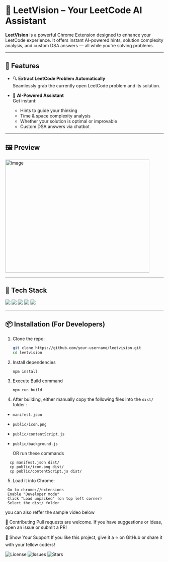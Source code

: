 # 🧠 LeetVision – Your LeetCode AI Assistant

**LeetVision** is a powerful Chrome Extension designed to enhance your LeetCode experience. It offers instant AI-powered hints, solution complexity analysis, and custom DSA answers — all while you're solving problems.

---

## 🚀 Features

- 🔍 **Extract LeetCode Problem Automatically**  
  Seamlessly grab the currently open LeetCode problem and its solution.

- 🤖 **AI-Powered Assistant**  
  Get instant:
  - Hints to guide your thinking
  - Time & space complexity analysis
  - Whether your solution is optimal or improvable
  - Custom DSA answers via chatbot


---

## 🖼️ Preview

<img width="458" height="360" alt="image" src="https://github.com/user-attachments/assets/3397e9fe-2736-40f8-8738-df5459713a3d" />

---
## 🔧 Tech Stack

<p align="left">
  <img src="https://img.shields.io/badge/React-20232A?style=for-the-badge&logo=react&logoColor=61DAFB" />
  <img src="https://img.shields.io/badge/TailwindCSS-06B6D4?style=for-the-badge&logo=tailwindcss&logoColor=white" />
  <img src="https://img.shields.io/badge/Vite-646CFF?style=for-the-badge&logo=vite&logoColor=white" />
  <img src="https://img.shields.io/badge/Gemini_Flash-4285F4?style=for-the-badge&logo=google&logoColor=white" />
  <img src="https://img.shields.io/badge/Chrome_Extension-FF7139?style=for-the-badge&logo=googlechrome&logoColor=white" />
</p>

---


## 📦 Installation (For Developers)

1. Clone the repo:
   ```bash
   git clone https://github.com/your-username/leetvision.git
   cd leetvision
   ```
2. Install dependencies
   ```
   npm install
   ```
3. Execute Build command
    ```
    npm run build
    ```
4. After building, either manually copy the following files into the `dist/` folder :

- `manifest.json`
- `public/icon.png`
- `public/contentScript.js`
- `public/background.js`

  OR run these commands
```
  cp manifest.json dist/
  cp public/icon.png dist/
  cp public/contentScript.js dist/
```
5. Load it into Chrome:
 ```
  Go to chrome://extensions
  Enable "Developer mode"
  Click "Load unpacked" (on top left corner)
  Select the dist/ folder
```

you can also reffer the sample video below

🤝 Contributing
Pull requests are welcome. If you have suggestions or ideas, open an issue or submit a PR!



🌟 Show Your Support
If you like this project, give it a ⭐ on GitHub or share it with your fellow coders!

![License](https://img.shields.io/github/license/Mohitgoswami18/LeetVision?style=for-the-badge)
![Issues](https://img.shields.io/github/issues/Mohitgoswami18/LeetVision?style=for-the-badge)
![Stars](https://img.shields.io/github/stars/Mohitgoswami18/LeetVision?style=for-the-badge)
